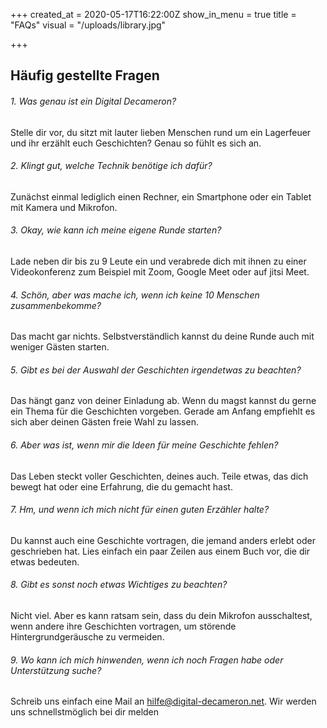 +++
created_at = 2020-05-17T16:22:00Z
show_in_menu = true
title = "FAQs"
visual = "/uploads/library.jpg"

+++
## Häufig gestellte Fragen

###### 1. Was genau ist ein Digital Decameron?

Stelle dir vor, du sitzt mit lauter lieben Menschen rund um ein Lagerfeuer und ihr erzählt euch Geschichten? Genau so fühlt es sich an.

###### 2. Klingt gut, welche Technik benötige ich dafür?

Zunächst einmal lediglich einen Rechner, ein Smartphone oder ein Tablet mit Kamera und Mikrofon.

###### 3. Okay, wie kann ich meine eigene Runde starten?

Lade neben dir bis zu 9 Leute ein und verabrede dich mit ihnen zu einer Videokonferenz zum Beispiel mit Zoom, Google Meet oder auf jitsi Meet.

###### 4. Schön, aber was mache ich, wenn ich keine 10 Menschen zusammenbekomme?

Das macht gar nichts. Selbstverständlich kannst du deine Runde auch mit weniger Gästen starten.

###### 5. Gibt es bei der Auswahl der Geschichten irgendetwas zu beachten?

Das hängt ganz von deiner Einladung ab. Wenn du magst kannst du gerne ein Thema für die Geschichten vorgeben. Gerade am Anfang empfiehlt es sich aber deinen Gästen freie Wahl zu lassen.

###### 6. Aber was ist, wenn mir die Ideen für meine Geschichte fehlen?

Das Leben steckt voller Geschichten, deines auch. Teile etwas, das dich bewegt hat oder eine Erfahrung, die du gemacht hast.

###### 7. Hm, und wenn ich mich nicht für einen guten Erzähler halte?

Du kannst auch eine Geschichte vortragen, die jemand anders erlebt oder geschrieben hat. Lies einfach ein paar Zeilen aus einem Buch vor, die dir etwas bedeuten.

###### 8. Gibt es sonst noch etwas Wichtiges zu beachten?

Nicht viel. Aber es kann ratsam sein, dass du dein Mikrofon ausschaltest, wenn andere ihre Geschichten vortragen, um störende Hintergrundgeräusche zu vermeiden.

###### 9. Wo kann ich mich hinwenden, wenn ich noch Fragen habe oder Unterstützung suche?

Schreib uns einfach eine Mail an hilfe@digital-decameron.net. Wir werden uns schnellstmöglich bei dir melden

